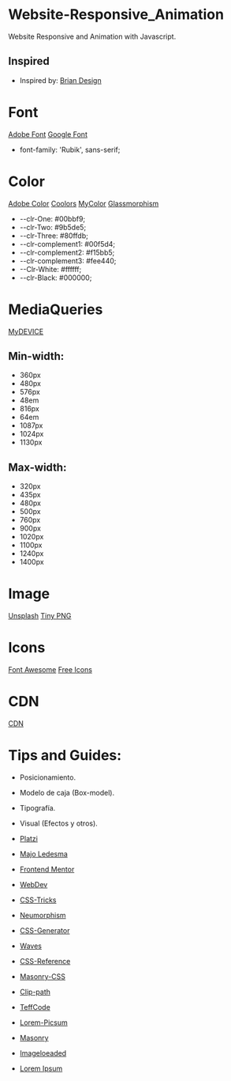 # Website-Responsive_Animation
Website Responsive and Animation with Javascript. 

## Inspired 
- Inspired by: [Brian Design](https://www.youtube.com/channel/UCsKsymTY_4BYR-wytLjex7A)

# Font
[Adobe Font](https://fonts.adobe.com/)
[Google Font](https://fonts.google.com/)

- font-family: 'Rubik', sans-serif;
# Color
[Adobe Color](https://color.adobe.com/es/create/color-wheel)
[Coolors](https://coolors.co/)
[MyColor](https://mycolor.space/gradient3)
[Glassmorphism](https://glassmorphism.com/)

- --clr-One: #00bbf9;
- --clr-Two: #9b5de5;
- --clr-Three: #80ffdb;
- --clr-complement1: #00f5d4;
- --clr-complement2: #f15bb5;
- --clr-complement3: #fee440; 
- --Clr-White: #ffffff;
- --clr-Black: #000000;
# MediaQueries
[MyDEVICE](https://www.mydevice.io/#compare-devices)
## Min-width: 
- 360px
- 480px
- 576px
- 48em
- 816px
- 64em
- 1087px
- 1024px
- 1130px

## Max-width: 
- 320px
- 435px
- 480px
- 500px
- 760px
- 900px
- 1020px
- 1100px
- 1240px
- 1400px

# Image
[Unsplash](https://unsplash.com/)
[Tiny PNG](https://tinypng.com/)
# Icons
[Font Awesome](https://fontawesome.com/)
[Free Icons](https://icons8.com/icons)

# CDN
[CDN](https://cdnjs.com/)
# Tips and Guides: 
- Posicionamiento.
- Modelo de caja (Box-model).
- Tipografía.
- Visual (Efectos y otros).

- [Platzi](https://platzi.com/home)
- [Majo Ledesma](https://losapuntesdemajo.vercel.app/)
- [Frontend Mentor](https://www.frontendmentor.io/challenges)
- [WebDev](https://web.dev/one-line-layouts/)
- [CSS-Tricks](https://css-tricks.com/snippets/css/complete-guide-grid/)
- [Neumorphism](https://neumorphism.io/#1a1919)
- [CSS-Generator](https://css3generator.com/)
- [Waves](https://getwaves.io/)
- [CSS-Reference](https://cssreference.io/)
- [Masonry-CSS](https://w3bits.com/tools/masonry-generator/)
- [Clip-path](https://bennettfeely.com/clippy/)
- [TeffCode](https://teffcode-community.github.io/quizzes/)
- [Lorem-Picsum](https://picsum.photos/)
- [Masonry](https://masonry.desandro.com/)
- [Imageloeaded](https://imagesloaded.desandro.com/)
- [Lorem Ipsum](https://www.lipsum.com/)